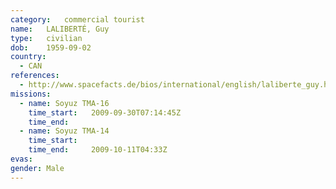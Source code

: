 ```yaml
---
category:	commercial tourist
name:	LALIBERTÉ, Guy
type:	civilian
dob:	1959-09-02
country:
  - CAN
references:
  - http://www.spacefacts.de/bios/international/english/laliberte_guy.htm
missions:
  - name: Soyuz TMA-16
    time_start:   2009-09-30T07:14:45Z
    time_end:     
  - name: Soyuz TMA-14
    time_start:   
    time_end:     2009-10-11T04:33Z
evas:
gender:	Male
---
```

